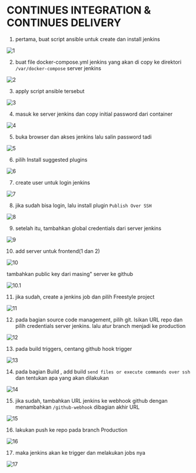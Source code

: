 # CONTINUES INTEGRATION & CONTINUES DELIVERY

1. pertama, buat script ansible untuk create dan install jenkins

![1](assets/02.png)

2. buat file docker-compose.yml jenkins yang akan di copy ke direktori `/var/docker-compose` server jenkins

![2](assets/01.png)

3. apply script ansible tersebut

![3](assets/03.png)

4. masuk ke server jenkins dan copy initial password dari container

![4](assets/04.png)

5. buka browser dan akses jenkins lalu salin password tadi

![5](assets/04-1.png)

6. pilih Install suggested plugins

![6](assets/05.png)

7. create user untuk login jenkins

![7](assets/06.png)

8. jika sudah bisa login, lalu install plugin `Publish Over SSH`

![8](assets/07.png)

9. setelah itu, tambahkan global credentials dari server jenkins

![9](assets/08.png)

10. add server untuk frontend(1 dan 2)

![10](assets/09.png)

tambahkan public key dari masing" server ke github

![10.1](assets/11.png)

11. jika sudah, create a jenkins job dan pilih Freestyle project

![11](assets/10.png)

12. pada bagian source code management, pilih git. Isikan URL repo dan pilih credentials server jenkins. lalu atur branch menjadi ke production

![12](assets/12.png)

13. pada build triggers, centang github hook trigger

![13](assets/13.png)

14. pada bagian Build , add build `send files or execute commands over ssh` dan tentukan apa yang akan dilakukan

![14](assets/14.png)

15. jika sudah, tambahkan URL jenkins ke webhook github dengan menambahkan `/github-webhook` dibagian akhir URL

![15](assets/15.png)

16. lakukan push ke repo pada branch Production

![16](assets/16.png)

17. maka jenkins akan ke trigger dan melakukan jobs nya

![17](assets/17.png)


